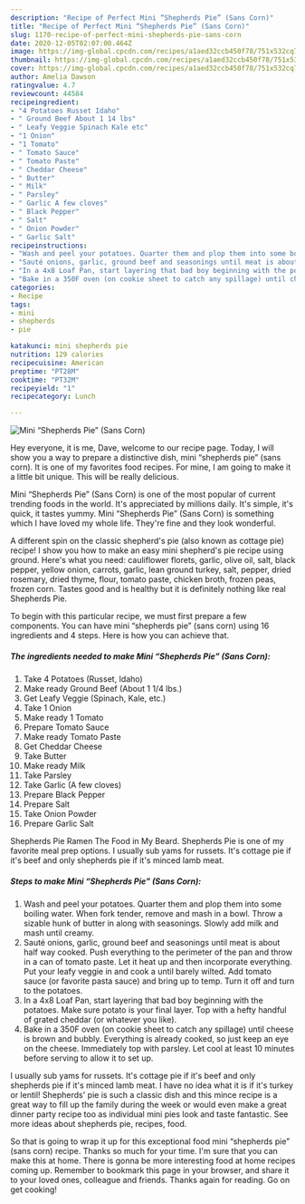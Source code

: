 ```yaml
---
description: "Recipe of Perfect Mini “Shepherds Pie” (Sans Corn)"
title: "Recipe of Perfect Mini “Shepherds Pie” (Sans Corn)"
slug: 1170-recipe-of-perfect-mini-shepherds-pie-sans-corn
date: 2020-12-05T02:07:00.464Z
image: https://img-global.cpcdn.com/recipes/a1aed32ccb450f78/751x532cq70/mini-shepherds-pie-sans-corn-recipe-main-photo.jpg
thumbnail: https://img-global.cpcdn.com/recipes/a1aed32ccb450f78/751x532cq70/mini-shepherds-pie-sans-corn-recipe-main-photo.jpg
cover: https://img-global.cpcdn.com/recipes/a1aed32ccb450f78/751x532cq70/mini-shepherds-pie-sans-corn-recipe-main-photo.jpg
author: Amelia Dawson
ratingvalue: 4.7
reviewcount: 44584
recipeingredient:
- "4 Potatoes Russet Idaho"
- " Ground Beef About 1 14 lbs"
- " Leafy Veggie Spinach Kale etc"
- "1 Onion"
- "1 Tomato"
- " Tomato Sauce"
- " Tomato Paste"
- " Cheddar Cheese"
- " Butter"
- " Milk"
- " Parsley"
- " Garlic A few cloves"
- " Black Pepper"
- " Salt"
- " Onion Powder"
- " Garlic Salt"
recipeinstructions:
- "Wash and peel your potatoes. Quarter them and plop them into some boiling water. When fork tender, remove and mash in a bowl. Throw a sizable hunk of butter in along with seasonings. Slowly add milk and mash until creamy."
- "Sauté onions, garlic, ground beef and seasonings until meat is about half way cooked. Push everything to the perimeter of the pan and throw in a can of tomato paste. Let it heat up and then incorporate everything. Put your leafy veggie in and cook a until barely wilted. Add tomato sauce (or favorite pasta sauce) and bring up to temp. Turn it off and turn to the potatoes."
- "In a 4x8 Loaf Pan, start layering that bad boy beginning with the potatoes. Make sure potato is your final layer. Top with a hefty handful of grated cheddar (or whatever you like)."
- "Bake in a 350F oven (on cookie sheet to catch any spillage) until cheese is brown and bubbly. Everything is already cooked, so just keep an eye on the cheese. Immediately top with parsley. Let cool at least 10 minutes before serving to allow it to set up."
categories:
- Recipe
tags:
- mini
- shepherds
- pie

katakunci: mini shepherds pie 
nutrition: 129 calories
recipecuisine: American
preptime: "PT28M"
cooktime: "PT32M"
recipeyield: "1"
recipecategory: Lunch

---
```



![Mini “Shepherds Pie” (Sans Corn)](https://img-global.cpcdn.com/recipes/a1aed32ccb450f78/751x532cq70/mini-shepherds-pie-sans-corn-recipe-main-photo.jpg)

Hey everyone, it is me, Dave, welcome to our recipe page. Today, I will show you a way to prepare a distinctive dish, mini “shepherds pie” (sans corn). It is one of my favorites food recipes. For mine, I am going to make it a little bit unique. This will be really delicious.

Mini “Shepherds Pie” (Sans Corn) is one of the most popular of current trending foods in the world. It's appreciated by millions daily. It's simple, it's quick, it tastes yummy. Mini “Shepherds Pie” (Sans Corn) is something which I have loved my whole life. They're fine and they look wonderful.

A different spin on the classic shepherd&#39;s pie (also known as cottage pie) recipe! I show you how to make an easy mini shepherd&#39;s pie recipe using ground. Here&#39;s what you need: cauliflower florets, garlic, olive oil, salt, black pepper, yellow onion, carrots, garlic, lean ground turkey, salt, pepper, dried rosemary, dried thyme, flour, tomato paste, chicken broth, frozen peas, frozen corn. Tastes good and is healthy but it is definitely nothing like real Shepherds Pie.


To begin with this particular recipe, we must first prepare a few components. You can have mini “shepherds pie” (sans corn) using 16 ingredients and 4 steps. Here is how you can achieve that.

<!--inarticleads1-->

##### The ingredients needed to make Mini “Shepherds Pie” (Sans Corn):

1. Take 4 Potatoes (Russet, Idaho)
1. Make ready  Ground Beef (About 1 1/4 lbs.)
1. Get  Leafy Veggie (Spinach, Kale, etc.)
1. Take 1 Onion
1. Make ready 1 Tomato
1. Prepare  Tomato Sauce
1. Make ready  Tomato Paste
1. Get  Cheddar Cheese
1. Take  Butter
1. Make ready  Milk
1. Take  Parsley
1. Take  Garlic (A few cloves)
1. Prepare  Black Pepper
1. Prepare  Salt
1. Take  Onion Powder
1. Prepare  Garlic Salt


Shepherds Pie Ramen The Food in My Beard. Shepherds Pie is one of my favorite meal prep options. I usually sub yams for russets. It&#39;s cottage pie if it&#39;s beef and only shepherds pie if it&#39;s minced lamb meat. 

<!--inarticleads2-->

##### Steps to make Mini “Shepherds Pie” (Sans Corn):

1. Wash and peel your potatoes. Quarter them and plop them into some boiling water. When fork tender, remove and mash in a bowl. Throw a sizable hunk of butter in along with seasonings. Slowly add milk and mash until creamy.
1. Sauté onions, garlic, ground beef and seasonings until meat is about half way cooked. Push everything to the perimeter of the pan and throw in a can of tomato paste. Let it heat up and then incorporate everything. Put your leafy veggie in and cook a until barely wilted. Add tomato sauce (or favorite pasta sauce) and bring up to temp. Turn it off and turn to the potatoes.
1. In a 4x8 Loaf Pan, start layering that bad boy beginning with the potatoes. Make sure potato is your final layer. Top with a hefty handful of grated cheddar (or whatever you like).
1. Bake in a 350F oven (on cookie sheet to catch any spillage) until cheese is brown and bubbly. Everything is already cooked, so just keep an eye on the cheese. Immediately top with parsley. Let cool at least 10 minutes before serving to allow it to set up.


I usually sub yams for russets. It&#39;s cottage pie if it&#39;s beef and only shepherds pie if it&#39;s minced lamb meat. I have no idea what it is if it&#39;s turkey or lentil! Shepherds&#39; pie is such a classic dish and this mince recipe is a great way to fill up the family during the week or would even make a great dinner party recipe too as individual mini pies look and taste fantastic. See more ideas about shepherds pie, recipes, food. 

So that is going to wrap it up for this exceptional food mini “shepherds pie” (sans corn) recipe. Thanks so much for your time. I'm sure that you can make this at home. There is gonna be more interesting food at home recipes coming up. Remember to bookmark this page in your browser, and share it to your loved ones, colleague and friends. Thanks again for reading. Go on get cooking!
